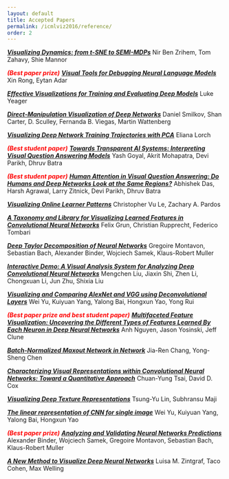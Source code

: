 ```yaml
---
layout: default
title: Accepted Papers
permalink: /icmlviz2016/reference/
order: 2
---
```


***[Visualizing Dynamics: from t-SNE to SEMI-MDPs]***
Nir Ben Zrihem, Tom Zahavy, Shie Mannor

<span style="color:red">***(Best paper prize)***</span> ***[Visual Tools for Debugging Neural Language Models]***
Xin Rong, Eytan Adar

***[Effective Visualizations for Training and Evaluating Deep Models]***
Luke Yeager

***[Direct-Manipulation Visualization of Deep Networks]***
Daniel Smilkov, Shan Carter, D. Sculley, Fernanda B. Viegas, Martin Wattenberg 


***[Visualizing Deep Network Training Trajectories with PCA]***
Eliana Lorch

<span style="color:red">***(Best student paper)***</span> ***[Towards Transparent AI Systems: Interpreting Visual Question Answering Models]***
Yash Goyal, Akrit Mohapatra, Devi Parikh, Dhruv Batra


<span style="color:red">***(Best student paper)***</span> ***[Human Attention in Visual Question Answering: Do Humans and Deep Networks Look at the Same Regions?]***
Abhishek Das, Harsh Agrawal, Larry Zitnick, Devi Parikh, Dhruv Batra

***[Visualizing Online Learner Patterns]***
Christopher Vu Le, Zachary A. Pardos

***[A Taxonomy and Library for Visualizing Learned Features in Convolutional Neural Networks]***
Felix Grun, Christian Rupprecht, Federico Tombari 

***[Deep Taylor Decomposition of Neural Networks]***
Gregoire Montavon, Sebastian Bach, Alexander Binder, Wojciech Samek, Klaus-Robert Muller


***[Interactive Demo: A Visual Analysis System for Analyzing Deep Convolutional Neural Networks]***
Mengchen Liu, Jiaxin Shi, Zhen Li, Chongxuan Li, Jun Zhu, Shixia Liu

***[Visualizing and Comparing AlexNet and VGG using Deconvolutional Layers]***
Wei Yu, Kuiyuan Yang, Yalong Bai, Hongxun Yao, Yong Rui

<span style="color:red">***(Best paper prize and best student paper)***</span> ***[Multifaceted Feature Visualization: Uncovering the Different Types of Features Learned By Each Neuron in Deep Neural Networks]***
Anh Nguyen, Jason Yosinski, Jeff Clune 

***[Batch-Normalized Maxout Network in Network]***
Jia-Ren Chang, Yong-Sheng Chen

***[Characterizing Visual Representations within Convolutional Neural Networks: Toward a Quantitative Approach]***
Chuan-Yung Tsai, David D. Cox

***[Visualizing Deep Texture Representations]***
Tsung-Yu Lin, Subhransu Maji


***[The linear representation of CNN for single image]***
Wei Yu, Kuiyuan Yang, Yalong Bai, Hongxun Yao


<span style="color:red">***(Best paper prize)***</span> ***[Analyzing and Validating Neural Networks Predictions]***
Alexander Binder, Wojciech Samek, Gregoire Montavon, Sebastian Bach, Klaus-Robert Muller


***[A New Method to Visualize Deep Neural Networks]***
Luisa M. Zintgraf, Taco Cohen, Max Welling


[Interactive Demo: A Visual Analysis System for Analyzing Deep Convolutional Neural Networks]: ../assets/papers/2.pdf

[Visualizing and Comparing AlexNet and VGG using Deconvolutional Layers]: ../assets/papers/4.pdf

[Multifaceted Feature Visualization: Uncovering the Different Types of Features Learned By Each Neuron in Deep Neural Networks]: ../assets/papers/5.pdf

[Batch-Normalized Maxout Network in Network]: ../assets/papers/6.pdf

[Characterizing Visual Representations within Convolutional Neural Networks: Toward a Quantitative Approach]: ../assets/papers/7.pdf

[Visualizing Deep Texture Representations]: ../assets/papers/8.pdf

[Visualizing Dynamics: from t-SNE to SEMI-MDPs]: ../assets/papers/10.pdf

[Visual Tools for Debugging Neural Language Models]: ../assets/papers/11.pdf

[Deep Taylor Decomposition of Neural Networks]: ../assets/papers/13.pdf

[The linear representation of CNN for single image]: ../assets/papers/14.pdf

[Direct-Manipulation Visualization of Deep Networks]: ../assets/papers/15.pdf

[Effective Visualizations for Training and Evaluating Deep Models]: ../assets/papers/16.pdf

[Human Attention in Visual Question Answering: Do Humans and Deep Networks Look at the Same Regions?]: ../assets/papers/17.pdf

[Analyzing and Validating Neural Networks Predictions]: ../assets/papers/18.pdf

[A Taxonomy and Library for Visualizing Learned Features in Convolutional Neural Networks]: ../assets/papers/20.pdf

[Visualizing Online Learner Patterns]: ../assets/papers/21.pdf

[Towards Transparent AI Systems: Interpreting Visual Question Answering Models]: ../assets/papers/22.pdf

[A New Method to Visualize Deep Neural Networks]: ../assets/papers/23.pdf

[Visualizing Deep Network Training Trajectories with PCA]: ../assets/papers/24.pdf


<script>
  (function(i,s,o,g,r,a,m){i['GoogleAnalyticsObject']=r;i[r]=i[r]||function(){
  (i[r].q=i[r].q||[]).push(arguments)},i[r].l=1*new Date();a=s.createElement(o),
  m=s.getElementsByTagName(o)[0];a.async=1;a.src=g;m.parentNode.insertBefore(a,m)
  })(window,document,'script','https://www.google-analytics.com/analytics.js','ga');

  ga('create', 'UA-48160406-2', 'auto');
  ga('send', 'pageview');

</script>
